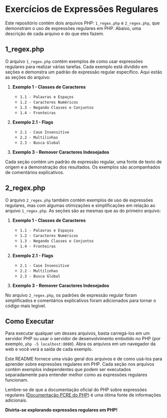 # Exercícios de Expressões Regulares

Este repositório contém dois arquivos PHP: `1_regex.php` e `2_regex.php`, que demonstram o uso de expressões regulares
em PHP. Abaixo, uma descrição de cada arquivo e do que eles fazem.

## 1_regex.php

O arquivo `1_regex.php` contém exemplos de como usar expressões regulares para realizar várias tarefas. Cada exemplo
está dividido em seções e demonstra um padrão de expressão regular específico. Aqui estão as seções do arquivo:

1. **Exemplo 1 - Classes de Caracteres**
    - `1.1 - Palavras e Espaços`
    - `1.2 - Caracteres Numéricos`
    - `1.3 - Negando Classes e Conjuntos`
    - `1.4 - Fronteiras`

2. **Exemplo 2.1 - Flags**
    - `2.1 - Case Insensitive`
    - `2.2 - Multilinhas`
    - `2.3 - Busca Global`

3. **Exemplo 3 - Remover Caracteres Indesejados**

Cada seção contém um padrão de expressão regular, uma fonte de texto de origem e a demonstração dos resultados. Os
exemplos são acompanhados de comentários explicativos.

## 2_regex.php

O arquivo `2_regex.php` também contém exemplos de uso de expressões regulares, mas com algumas otimizações e
simplificações em relação ao arquivo `1_regex.php`. As seções são as mesmas que as do primeiro arquivo:

1. **Exemplo 1 - Classes de Caracteres**
    - `1.1 - Palavras e Espaços`
    - `1.2 - Caracteres Numéricos`
    - `1.3 - Negando Classes e Conjuntos`
    - `1.4 - Fronteiras`

2. **Exemplo 2.1 - Flags**
    - `2.1 - Case Insensitive`
    - `2.2 - Multilinhas`
    - `2.3 - Busca Global`

3. **Exemplo 3 - Remover Caracteres Indesejados**

No arquivo `2_regex.php`, os padrões de expressão regular foram simplificados e comentários explicativos foram
adicionados para tornar o código mais legível.

## Como Executar

Para executar qualquer um desses arquivos, basta carregá-los em um servidor PHP ou usar o servidor de desenvolvimento
embutido no PHP (por exemplo, `php -S localhost:8080`). Abra os arquivos em um navegador da web e você verá a saída de
cada exemplo.

Este README fornece uma visão geral dos arquivos e de como usá-los para aprender sobre expressões regulares em PHP. Cada
seção nos arquivos contém exemplos independentes que podem ser executados separadamente para entender melhor como as
expressões regulares funcionam.

Lembre-se de que a documentação oficial do PHP sobre expressões
regulares ([Documentação PCRE do PHP](https://www.php.net/manual/pt_BR/book.pcre.php)) é uma ótima fonte de
informações adicionais.

**Divirta-se explorando expressões regulares em PHP!**
